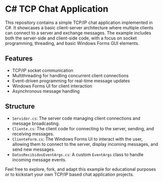 # C# TCP Chat Application

This repository contains a simple TCP/IP chat application implemented in C#. It showcases a basic client-server architecture where multiple clients can connect to a server and exchange messages. The example includes both the server-side and client-side code, with a focus on socket programming, threading, and basic Windows Forms GUI elements.

## Features
- TCP/IP socket communication
- Multithreading for handling concurrent client connections
- Event-driven programming for real-time message updates
- Windows Forms UI for client interaction
- Asynchronous message handling

## Structure
- `Servidor.cs`: The server code managing client connections and message broadcasting.
- `Cliente.cs`: The client code for connecting to the server, sending, and receiving messages.
- `ClienteForm.cs`: The Windows Forms UI to interact with the user, allowing them to connect to the server, display incoming messages, and send new messages.
- `DatosRecibidosEventArgs.cs`: A custom `EventArgs` class to handle incoming message events.

Feel free to explore, fork, and adapt this example for educational purposes or to kickstart your own TCP/IP based chat application projects.
